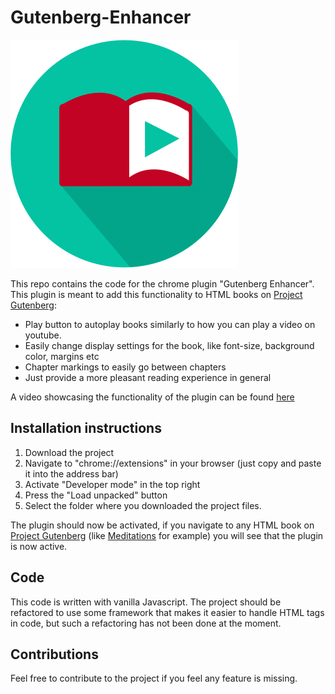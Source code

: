 # Gutenberg-Enhancer

![Gutenberg Enhancer icon](/readme_media/plugin-icon.png "Gutenberg Enhancer icon")

This repo contains the code for the chrome plugin "Gutenberg Enhancer".
This plugin is meant to add this functionality to HTML books on [Project Gutenberg](https://www.gutenberg.org/):
* Play button to autoplay books similarly to how you can play a video on youtube.
* Easily change display settings for the book, like font-size, background color, margins etc
* Chapter markings to easily go between chapters
* Just provide a more pleasant reading experience in general

A video showcasing the functionality of the plugin can be found [here](https://www.youtube.com/watch?v=SD90Y-qBpKI)

## Installation instructions
1. Download the project
2. Navigate to "chrome://extensions" in your browser (just copy and paste it into the address bar)
3. Activate "Developer mode" in the top right
4. Press the "Load unpacked" button
5. Select the folder where you downloaded the project files.

The plugin should now be activated, if you navigate to any HTML book on [Project Gutenberg](https://www.gutenberg.org/) (like [Meditations](https://www.gutenberg.org/cache/epub/2680/pg2680-images.html) for example) you will see that the plugin is now active.

## Code
This code is written with vanilla Javascript. The project should be refactored to use some framework that makes it easier to handle HTML tags in code, but such a refactoring has not been done at the moment.

## Contributions
Feel free to contribute to the project if you feel any feature is missing.


